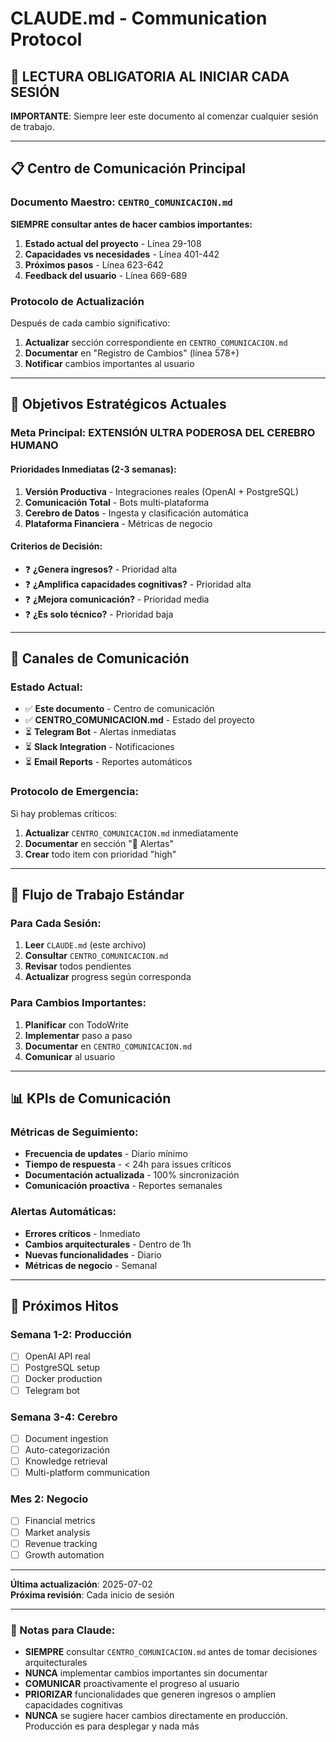 # CLAUDE.md - Communication Protocol

## 🎯 LECTURA OBLIGATORIA AL INICIAR CADA SESIÓN

**IMPORTANTE**: Siempre leer este documento al comenzar cualquier sesión de trabajo.

---

## 📋 Centro de Comunicación Principal

### Documento Maestro: `CENTRO_COMUNICACION.md`

**SIEMPRE consultar antes de hacer cambios importantes:**

1. **Estado actual del proyecto** - Línea 29-108
2. **Capacidades vs necesidades** - Línea 401-442  
3. **Próximos pasos** - Línea 623-642
4. **Feedback del usuario** - Línea 669-689

### Protocolo de Actualización

Después de cada cambio significativo:

1. **Actualizar** sección correspondiente en `CENTRO_COMUNICACION.md`
2. **Documentar** en "Registro de Cambios" (línea 578+)
3. **Notificar** cambios importantes al usuario

---

## 🚀 Objetivos Estratégicos Actuales

### Meta Principal: **EXTENSIÓN ULTRA PODEROSA DEL CEREBRO HUMANO**

#### Prioridades Inmediatas (2-3 semanas):

1. **Versión Productiva** - Integraciones reales (OpenAI + PostgreSQL)
2. **Comunicación Total** - Bots multi-plataforma 
3. **Cerebro de Datos** - Ingesta y clasificación automática
4. **Plataforma Financiera** - Métricas de negocio

#### Criterios de Decisión:

- ❓ **¿Genera ingresos?** - Prioridad alta
- ❓ **¿Amplifica capacidades cognitivas?** - Prioridad alta  
- ❓ **¿Mejora comunicación?** - Prioridad media
- ❓ **¿Es solo técnico?** - Prioridad baja

---

## 📡 Canales de Comunicación

### Estado Actual:
- ✅ **Este documento** - Centro de comunicación
- ✅ **CENTRO_COMUNICACION.md** - Estado del proyecto
- ⏳ **Telegram Bot** - Alertas inmediatas
- ⏳ **Slack Integration** - Notificaciones
- ⏳ **Email Reports** - Reportes automáticos

### Protocolo de Emergencia:

Si hay problemas críticos:

1. **Actualizar** `CENTRO_COMUNICACION.md` inmediatamente
2. **Documentar** en sección "🚨 Alertas" 
3. **Crear** todo item con prioridad "high"

---

## 🔄 Flujo de Trabajo Estándar

### Para Cada Sesión:

1. **Leer** `CLAUDE.md` (este archivo)
2. **Consultar** `CENTRO_COMUNICACION.md` 
3. **Revisar** todos pendientes
4. **Actualizar** progress según corresponda

### Para Cambios Importantes:

1. **Planificar** con TodoWrite
2. **Implementar** paso a paso
3. **Documentar** en `CENTRO_COMUNICACION.md`
4. **Comunicar** al usuario

---

## 📊 KPIs de Comunicación

### Métricas de Seguimiento:

- **Frecuencia de updates** - Diario mínimo
- **Tiempo de respuesta** - < 24h para issues críticos
- **Documentación actualizada** - 100% sincronización
- **Comunicación proactiva** - Reportes semanales

### Alertas Automáticas:

- **Errores críticos** - Inmediato
- **Cambios arquitecturales** - Dentro de 1h
- **Nuevas funcionalidades** - Diario
- **Métricas de negocio** - Semanal

---

## 🎯 Próximos Hitos

### Semana 1-2: Producción
- [ ] OpenAI API real
- [ ] PostgreSQL setup  
- [ ] Docker production
- [ ] Telegram bot

### Semana 3-4: Cerebro
- [ ] Document ingestion
- [ ] Auto-categorización
- [ ] Knowledge retrieval
- [ ] Multi-platform communication

### Mes 2: Negocio
- [ ] Financial metrics
- [ ] Market analysis
- [ ] Revenue tracking
- [ ] Growth automation

---

**Última actualización**: 2025-07-02  
**Próxima revisión**: Cada inicio de sesión

---

### 📝 Notas para Claude:

- **SIEMPRE** consultar `CENTRO_COMUNICACION.md` antes de tomar decisiones arquitecturales
- **NUNCA** implementar cambios importantes sin documentar
- **COMUNICAR** proactivamente el progreso al usuario
- **PRIORIZAR** funcionalidades que generen ingresos o amplíen capacidades cognitivas
- **NUNCA** se sugiere hacer cambios directamente en producción. Producción es para desplegar y nada más